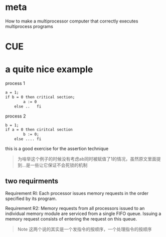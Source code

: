 # meta

How to make a multiprocessor computer that correctly executes multiprocess programs


# CUE




# a quite nice example

process 1

```txt
a = 1;
if b = 0 then critical section;
        a := 0
    else ..   fi
```

process 2

```txt
b = 1;
if a = 0 then ciritcal section
        b := 0;
    else .... fi
```

this is a good exercise for the assertion technique

> 为啥举这个例子的时候没有考虑ab同时被赋值了1的情况，虽然原文里面提到...是一些让它保证不会死锁的机制

## two requirments

Requirement Rl: Each processor issues memory requests in the
order specified by its program.

Requirement R2: Memory requests from all processors issued to
an individual memory module are serviced from a single FIFO queue. Issuing a memory request consists of entering the request on this queue.

> Note 这两个说的其实是一个发指令的按顺序，一个处理指令的按顺序